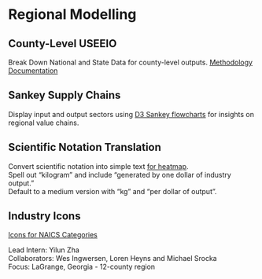 # Regional Modelling

## County-Level USEEIO

Break Down National and State Data for county-level outputs. [Methodology Documentation](../about/api/) 

## Sankey Supply Chains

Display input and output sectors using [D3 Sankey flowcharts](../../community/start/charts/) 
for insights on regional value chains.   

## Scientific Notation Translation

Convert scientific notation into simple text [for heatmap](../charts/).  
Spell out “kilogram” and include “generated by one dollar of industry output.”  
Default to a medium version with “kg” and “per dollar of output”.  

## Industry Icons

[Icons for NAICS Categories](../../community/start/dataset/icons/)


<!--
	[Mermaid diagrams using Markdown](https://medium.com/better-programming/mermaid-create-charts-and-diagrams-with-markdown-88a9e639ab14) - possible alternative to draw.io for [LCA tool ecosystem](../about/data)
([source](https://app.diagrams.net/#G1Qy0ap5p1wzmG1w2Chm2Gv2Ysa-g6_60A))

	[LCA tool ecosystem](https://bitbucket.org/epalca/lca_tool_ecosystem/src/master/figures/LCA%20Tool%20Ecosystem.drawio)


	Clean looking Flow Overview chart for app dev
	https://github.com/Path-Check/covid-safe-paths/blob/develop/docs/Private_Kit_Diagram.png

	Nice Value Added (VADD) charts:
	https://www.du.edu/ifs/help/understand/economics/flowcharts/index.html
	https://www.du.edu/ifs/help/understand/economics/flowcharts/value.html

	Icons with Vue: https://vuetifyjs.com/en/customization/icons/
-->



Lead Intern: Yilun Zha  
Collaborators: Wes Ingwersen, Loren Heyns and Michael Srocka  
Focus: LaGrange, Georgia - 12-county region  